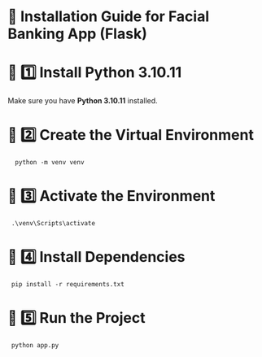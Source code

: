 # 🚀 Installation Guide for Facial Banking App (Flask)

# 🔹 1️⃣ Install Python 3.10.11
Make sure you have **Python 3.10.11** installed.
 # 🔹 2️⃣ Create the Virtual Environment
      python -m venv venv
# 🔹 3️⃣ Activate the Environment
     .\venv\Scripts\activate
# 🔹 4️⃣ Install Dependencies
     pip install -r requirements.txt
 # 🔹 5️⃣ Run the Project
     python app.py
 
